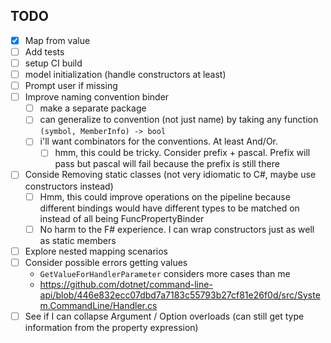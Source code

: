 
## TODO 

- [x] Map from value
- [ ] Add tests
- [ ] setup CI build
- [ ] model initialization (handle constructors at least)
- [ ] Prompt user if missing
- [ ] Improve naming convention binder
  - [ ] make a separate package
  - [ ] can generalize to convention (not just name) by taking any function `(symbol, MemberInfo) -> bool`
  - [ ] i'll want combinators for the conventions. At least And/Or. 
    - [ ] hmm, this could be tricky. Consider prefix + pascal. Prefix will pass but pascal will fail because the prefix is still there
- [ ] Conside Removing static classes (not very idiomatic to C#, maybe use constructors instead)
  - [ ] Hmm, this could improve operations on the pipeline because different bindings would have different types to be matched on instead of all being FuncPropertyBinder
  - [ ] No harm to the F# experience. I can wrap constructors just as well as static members
- [ ] Explore nested mapping scenarios
- [ ] Consider possible errors getting values
  - `GetValueForHandlerParameter` considers more cases than me
  - https://github.com/dotnet/command-line-api/blob/446e832ecc07dbd7a7183c55793b27cf81e26f0d/src/System.CommandLine/Handler.cs
- [ ] See if I can collapse Argument / Option overloads (can still get type information from the property expression)